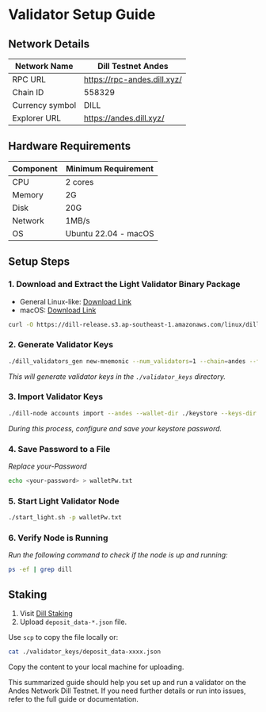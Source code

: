 # Validator Setup Guide

## Network Details

| Network Name | Dill Testnet Andes |
| --- | --- |
| RPC URL | https://rpc-andes.dill.xyz/ |
| Chain ID | 558329 |
| Currency symbol | DILL |
| Explorer URL | https://andes.dill.xyz/ |

## Hardware Requirements

| Component | Minimum Requirement |
| --- | --- |
| CPU | 2 cores |
| Memory | 2G |
| Disk | 20G |
| Network | 1MB/s |
| OS | Ubuntu 22.04 - macOS |

## Setup Steps

### 1. Download and Extract the Light Validator Binary Package

- General Linux-like: [Download Link](https://dill-release.s3.ap-southeast-1.amazonaws.com/linux/dill.tar.gz)
- macOS: [Download Link](https://dill-release.s3.ap-southeast-1.amazonaws.com/macos/dill.tar.gz)

```bash
curl -O https://dill-release.s3.ap-southeast-1.amazonaws.com/linux/dill.tar.gz && tar -xzvf dill.tar.gz && cd dill
```
### 2. Generate Validator Keys
```bash
./dill_validators_gen new-mnemonic --num_validators=1 --chain=andes --folder=./
```
_This will generate validator keys in the `./validator_keys` directory._

### 3. Import Validator Keys
```bash
./dill-node accounts import --andes --wallet-dir ./keystore --keys-dir validator_keys/ --accept-terms-of-use
```
_During this process, configure and save your keystore password._

### 4. Save Password to a File
_Replace your-Password_
```bash
echo <your-password> > walletPw.txt
```
### 5. Start Light Validator Node
```bash
./start_light.sh -p walletPw.txt
```
### 6. Verify Node is Running
_Run the following command to check if the node is up and running:_
```bash
ps -ef | grep dill
```
## Staking

1. Visit [Dill Staking](https://staking.dill.xyz/)
2. Upload `deposit_data-*.json` file.

Use `scp` to copy the file locally or:
```bash
cat ./validator_keys/deposit_data-xxxx.json
```
Copy the content to your local machine for uploading.

This summarized guide should help you set up and run a validator on the Andes Network Dill Testnet. If you need further details or run into issues, refer to the full guide or documentation.
